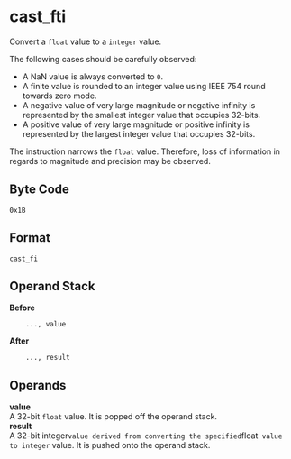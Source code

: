 # cast_fti

Convert a `float` value to a `integer` value.

The following cases should be carefully observed:
 * A NaN value is always converted to `0`.
 * A finite value is rounded to an integer value using IEEE 754 round
   towards zero mode.
 * A negative value of very large magnitude or negative infinity is
   represented by the smallest integer value that occupies 32-bits.
 * A positive value of very large magnitude or positive infinity is
   represented by the largest integer value that occupies 32-bits.

The instruction narrows the `float` value. Therefore, loss of
information in regards to magnitude and precision may be observed.

## Byte Code
```
0x1B
```

## Format
```
cast_fi
```

## Operand Stack
**Before**  
```
    ..., value
```
**After**  
```
    ..., result
```

## Operands
**value**  
    A 32-bit `float` value. It is popped off the operand stack.  
**result**  
    A 32-bit integer` value derived from converting the specified
    `float` value to integer` value. It is pushed onto
    the operand stack.